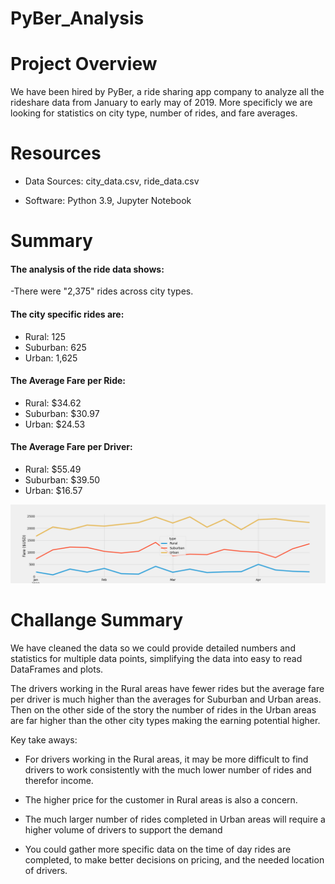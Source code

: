 # PyBer_Analysis

<h1>Project Overview</h1>
We have been hired by PyBer, a ride sharing app company to analyze all the rideshare data from January to early may of 2019. More specificly we are looking for statistics on city type, number of rides, and fare averages.

<h1>Resources</h1>

- Data Sources: city_data.csv, ride_data.csv

- Software: Python 3.9, Jupyter Notebook

<h1>Summary</h1>
<h4>The analysis of the ride data shows:</h4>

-There were "2,375" rides across city types.

<h4>The city specific rides are:</h4>

- Rural: 125
- Suburban: 625
- Urban: 1,625

<h4>The Average Fare per Ride:</h4>

- Rural: $34.62
- Suburban: $30.97
- Urban: $24.53

<h4>The Average Fare per Driver:</h4>

- Rural: $55.49
- Suburban: $39.50
- Urban: $16.57

<img src="PyBer_fare_summary.png">

<h1>Challange Summary</h1>

We have cleaned the data so we could provide detailed numbers and statistics for multiple data points, simplifying the data into easy to read DataFrames and plots.
<p>
The drivers working in the Rural areas have fewer rides but the average fare per driver is much higher than the averages for Suburban and Urban areas. Then on the other side of the story the number of rides in the Urban areas are far higher than the other city types making the earning potential higher. 
<p>
Key take aways: 
  
- For drivers working in the Rural areas, it may be more difficult to find drivers to work consistently with the much lower number of rides and therefor income. 

- The higher price for the customer in Rural areas is also a concern.

- The much larger number of rides completed in Urban areas will require a higher volume of drivers to support the demand

- You could gather more specific data on the time of day rides are completed, to make better decisions on pricing, and the needed location of drivers. 
